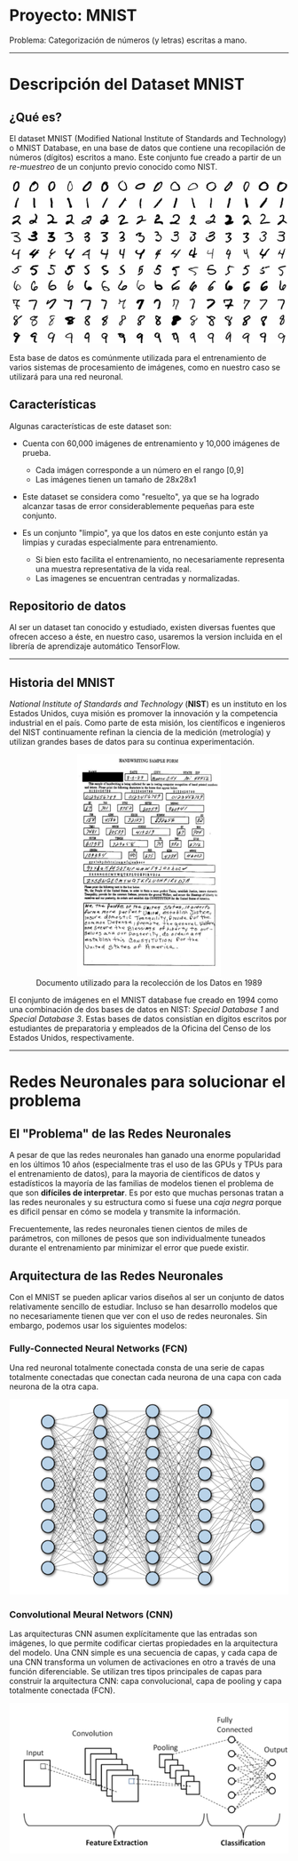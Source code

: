 # Proyecto: MNIST

Problema: Categorización de números (y letras) escritas a mano.

---
# Descripción del Dataset MNIST

## ¿Qué es?

El dataset MNIST (Modified National Institute of Standards and Technology) o MNIST Database, en una base de datos que contiene una recopilación de números (dígitos) escritos a mano. Este conjunto fue creado a partir de un *re-muestreo* de un conjunto previo conocido como NIST.

![Ejemplos de numeros en el dataset MNIST](./img/mnist_sample.png)

Esta base de datos es comúnmente utilizada para el entrenamiento de varios sistemas de procesamiento de imágenes, como en nuestro caso se utilizará para una red neuronal.

## Características

Algunas características de este dataset son:

* Cuenta con 60,000 imágenes de entrenamiento y 10,000 imágenes de prueba. 
    * Cada imágen corresponde a un número en el rango [0,9]
    * Las imágenes tienen un tamaño de 28x28x1

* Este dataset se considera como "resuelto", ya que se ha logrado alcanzar tasas de error considerablemente pequeñas para este conjunto.
* Es un conjunto "limpio", ya que los datos en este conjunto están ya limpias y curadas especialmente para entrenamiento.
    * Si bien esto facilita el entrenamiento, no necesariamente representa una muestra representativa de la vida real.
    * Las imagenes se encuentran centradas y normalizadas.

## Repositorio de datos

Al ser un dataset tan conocido y estudiado, existen diversas fuentes que ofrecen acceso a éste, en nuestro caso, usaremos la version incluida en el librería de aprendizaje automático TensorFlow.

---
## Historia del MNIST

*National Institute of Standards and Technology* (**NIST**) es un instituto en los Estados Unidos, cuya misión es promover la innovación y la competencia industrial en el país. Como parte de esta misión, los científicos e ingenieros del NIST continuamente refinan la ciencia de la medición (metrología) y utilizan grandes bases de datos para su continua experimentación.

<figure>
    <center><img src="./img/sd19.jpg"
          width="260" height="400">
    </center>
    <figcaption align = "center">Documento utilizado para la recolección de los Datos en 1989</figcaption>
</figure>


El conjunto de imágenes en el MNIST database fue creado en 1994 como una combinación de dos bases de datos en NIST: *Special Database 1* and *Special Database 3*. Estas bases de datos consistían en dígitos escritos por estudiantes de preparatoria y empleados de la Oficina del Censo de los Estados Unidos, respectivamente.

---
# Redes Neuronales para solucionar el problema

## El "Problema" de las Redes Neuronales

A pesar de que las redes neuronales han ganado una enorme popularidad en los últimos 10 años (especialmente tras el uso de las GPUs y TPUs para el entrenamiento de datos), para la mayoria de 
científicos de datos y estadísticos la mayoría de las familias de modelos tienen el problema de que son **difíciles de interpretar**. Es por esto que muchas personas tratan a las redes neuronales y su estructura como si fuese una *caja negra* porque es dificil pensar en cómo se modela y transmite la información.

Frecuentemente, las redes neuronales tienen cientos de miles de parámetros, con millones de pesos que son individualmente tuneados durante el entrenamiento par minimizar el error que puede existir.

## Arquitectura de las Redes Neuronales

Con el MNIST se pueden aplicar varios diseños al ser un conjunto de datos relativamente sencillo de estudiar. Incluso se han desarrollo modelos que no necesariamente tienen que ver con el uso de redes neuronales. Sin embargo, podemos usar los siguientes modelos:

### Fully-Connected Neural Networks (FCN)

Una red neuronal totalmente conectada consta de una serie de capas totalmente conectadas que conectan cada neurona de una capa con cada neurona de la otra capa.

![FCN](./img/fcn.png)

### Convolutional Meural Networs (CNN)

Las arquitecturas CNN asumen explícitamente que las entradas son imágenes, lo que permite codificar ciertas propiedades en la arquitectura del modelo.
Una CNN simple es una secuencia de capas, y cada capa de una CNN transforma un volumen de activaciones en otro a través de una función diferenciable. Se utilizan tres tipos principales de capas para construir la arquitectura CNN: capa convolucional, capa de pooling y capa totalmente conectada (FCN).

![CNN](./img/cnn.png)